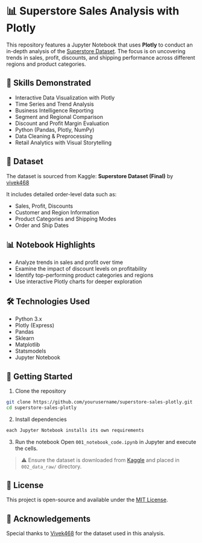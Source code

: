 # 📊 Superstore Sales Analysis with Plotly

This repository features a Jupyter Notebook that uses **Plotly** to conduct an in-depth analysis of the [Superstore Dataset](https://www.kaggle.com/datasets/vivek468/superstore-dataset-final/data). The focus is on uncovering trends in sales, profit, discounts, and shipping performance across different regions and product categories.

## 🧠 Skills Demonstrated
- Interactive Data Visualization with Plotly
- Time Series and Trend Analysis
- Business Intelligence Reporting
- Segment and Regional Comparison
- Discount and Profit Margin Evaluation
- Python (Pandas, Plotly, NumPy)
- Data Cleaning & Preprocessing
- Retail Analytics with Visual Storytelling

## 📁 Dataset

The dataset is sourced from Kaggle:
**Superstore Dataset (Final)** by [vivek468](https://www.kaggle.com/vivek468)

It includes detailed order-level data such as:
- Sales, Profit, Discounts
- Customer and Region Information
- Product Categories and Shipping Modes
- Order and Ship Dates

## 📊 Notebook Highlights

- Analyze trends in sales and profit over time
- Examine the impact of discount levels on profitability
- Identify top-performing product categories and regions
- Use interactive Plotly charts for deeper exploration

## 🛠️ Technologies Used
- Python 3.x
- Plotly (Express)
- Pandas
- Sklearn
- Matplotlib
- Statsmodels
- Jupyter Notebook

## 🚀 Getting Started

1. Clone the repository
```bash
git clone https://github.com/yourusername/superstore-sales-plotly.git
cd superstore-sales-plotly
```

2. Install dependencies
```bash
each Jupyter Notebook installs its own requirements
```

3. Run the notebook
Open `001_notebook_code.ipynb` in Jupyter and execute the cells.

> ⚠️ Ensure the dataset is downloaded from [Kaggle](https://www.kaggle.com/datasets/vivek468/superstore-dataset-final/data) and placed in `002_data_raw/` directory.

## 📄 License
This project is open-source and available under the [MIT License](LICENSE).

## 🙌 Acknowledgements
Special thanks to [Vivek468](https://www.kaggle.com/vivek468) for the dataset used in this analysis.
